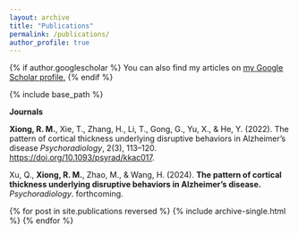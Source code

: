 ```yaml
---
layout: archive
title: "Publications"
permalink: /publications/
author_profile: true
---
```



{% if author.googlescholar %}
  You can also find my articles on <u><a href="{{author.googlescholar}}">my Google Scholar profile</a>.</u>
{% endif %}

{% include base_path %}

**Journals**

**Xiong, R. M.**, Xie, T., Zhang, H., Li, T., Gong, G., Yu, X., & He, Y. (2022). The pattern of cortical thickness underlying disruptive behaviors in Alzheimer’s disease *Psychoradiology*, 2(3), 113–120. https://doi.org/10.1093/psyrad/kkac017.

Xu, Q., **Xiong, R. M.**, Zhao, M., & Wang, H. (2024). **The pattern of cortical thickness underlying disruptive behaviors in Alzheimer’s disease.** *Psychoradiology*. forthcoming.

{% for post in site.publications reversed %}
  {% include archive-single.html %}
{% endfor %}